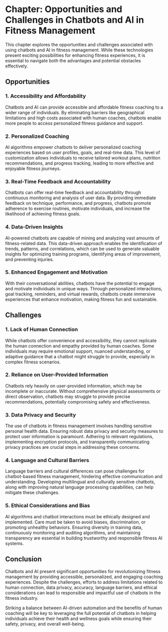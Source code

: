 Chapter: Opportunities and Challenges in Chatbots and AI in Fitness Management
==============================================================================

This chapter explores the opportunities and challenges associated with using chatbots and AI in fitness management. While these technologies present exciting possibilities for enhancing fitness experiences, it is essential to navigate both the advantages and potential obstacles effectively.

Opportunities
-------------

### 1. Accessibility and Affordability

Chatbots and AI can provide accessible and affordable fitness coaching to a wider range of individuals. By eliminating barriers like geographical limitations and high costs associated with human coaches, chatbots enable more people to access personalized fitness guidance and support.

### 2. Personalized Coaching

AI algorithms empower chatbots to deliver personalized coaching experiences based on user profiles, goals, and real-time data. This level of customization allows individuals to receive tailored workout plans, nutrition recommendations, and progress tracking, leading to more effective and enjoyable fitness journeys.

### 3. Real-Time Feedback and Accountability

Chatbots can offer real-time feedback and accountability through continuous monitoring and analysis of user data. By providing immediate feedback on technique, performance, and progress, chatbots promote adherence to exercise routines, motivate individuals, and increase the likelihood of achieving fitness goals.

### 4. Data-Driven Insights

AI-powered chatbots are capable of mining and analyzing vast amounts of fitness-related data. This data-driven approach enables the identification of trends, patterns, and correlations, which can be used to generate valuable insights for optimizing training programs, identifying areas of improvement, and preventing injuries.

### 5. Enhanced Engagement and Motivation

With their conversational abilities, chatbots have the potential to engage and motivate individuals in unique ways. Through personalized interactions, goal tracking, reminders, and virtual rewards, chatbots create immersive experiences that enhance motivation, making fitness fun and sustainable.

Challenges
----------

### 1. Lack of Human Connection

While chatbots offer convenience and accessibility, they cannot replicate the human connection and empathy provided by human coaches. Some individuals may require emotional support, nuanced understanding, or adaptive guidance that a chatbot might struggle to provide, especially in complex fitness scenarios.

### 2. Reliance on User-Provided Information

Chatbots rely heavily on user-provided information, which may be incomplete or inaccurate. Without comprehensive physical assessments or direct observation, chatbots may struggle to provide precise recommendations, potentially compromising safety and effectiveness.

### 3. Data Privacy and Security

The use of chatbots in fitness management involves handling sensitive personal health data. Ensuring robust data privacy and security measures to protect user information is paramount. Adhering to relevant regulations, implementing encryption protocols, and transparently communicating privacy practices are crucial steps in addressing these concerns.

### 4. Language and Cultural Barriers

Language barriers and cultural differences can pose challenges for chatbot-based fitness management, hindering effective communication and understanding. Developing multilingual and culturally sensitive chatbots, along with improving natural language processing capabilities, can help mitigate these challenges.

### 5. Ethical Considerations and Bias

AI algorithms and chatbot interactions must be ethically designed and implemented. Care must be taken to avoid biases, discrimination, or promoting unhealthy behaviors. Ensuring diversity in training data, continuously monitoring and auditing algorithms, and maintaining transparency are essential in building trustworthy and responsible fitness AI systems.

Conclusion
----------

Chatbots and AI present significant opportunities for revolutionizing fitness management by providing accessible, personalized, and engaging coaching experiences. Despite the challenges, efforts to address limitations related to human connection, data privacy, accuracy, language barriers, and ethical considerations can lead to responsible and impactful use of chatbots in the fitness industry.

Striking a balance between AI-driven automation and the benefits of human coaching will be key to leveraging the full potential of chatbots in helping individuals achieve their health and wellness goals while ensuring their safety, privacy, and overall well-being.

